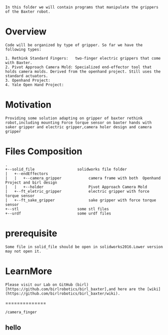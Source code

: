     In this folder we will contain programs that manipulate the grippers of the Baxter robot.

# Overview

    Code will be organized by type of gripper. So far we have the following types:
    
    1. Rethink Standard Fingers:   two-finger electric grippers that come with Baxter.
    2. Pivot Approach Camera Mold: Specialized end-effector tool that holds camera molds. Derived from the openhand project. Still uses the standard actuators.
    3. Openhand Project:
    4. Yale Open Hand Project: 

# Motivation

    Providing some solution adapting on gripper of baxter rethink robot,including mounting Force torque sensor on baxter hands with saker gripper and electric gripper,camera holer design and camera gripper


# Files Composition

    .
    +--solid_file                   solidworks file folder
    |   +--endEffectors                
    |   |   +--camera_gripper            camera frame with both  Openhand Project and birl design
    |   |   +--holder                    Pivot Approach Camera Mold 
    |   +--ft_eletric_gripper            electric gripper with force torque sensor 
    |   +--ft_sake_gripper               sake gripper with force torque sensor
    +--stl                          some stl files
    +--urdf                         some urdf files
    

  
# prerequisite

    Some file in solid_file should be open in solidworks2016.Lower version may not open it.
    
# LearnMore

    Please visit our Lab on GitHub (birl)[https://github.com/birlrobotics/birl_baxter],and here are the [wiki](https://github.com/birlrobotics/birl_baxter/wiki). 
    
  



==============

    /camera_finger
        



hello
-----



